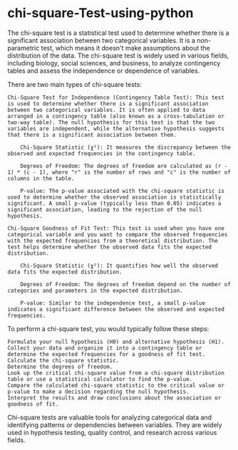 # chi-square-Test-using-python

The chi-square test is a statistical test used to determine whether there is a significant association between two categorical variables. It is a non-parametric test, which means it doesn't make assumptions about the distribution of the data. The chi-square test is widely used in various fields, including biology, social sciences, and business, to analyze contingency tables and assess the independence or dependence of variables.

There are two main types of chi-square tests:

    Chi-Square Test for Independence (Contingency Table Test): This test is used to determine whether there is a significant association between two categorical variables. It is often applied to data arranged in a contingency table (also known as a cross-tabulation or two-way table). The null hypothesis for this test is that the two variables are independent, while the alternative hypothesis suggests that there is a significant association between them.

        Chi-Square Statistic (χ²): It measures the discrepancy between the observed and expected frequencies in the contingency table.

        Degrees of Freedom: The degrees of freedom are calculated as (r - 1) * (c - 1), where "r" is the number of rows and "c" is the number of columns in the table.

        P-value: The p-value associated with the chi-square statistic is used to determine whether the observed association is statistically significant. A small p-value (typically less than 0.05) indicates a significant association, leading to the rejection of the null hypothesis.

    Chi-Square Goodness of Fit Test: This test is used when you have one categorical variable and you want to compare the observed frequencies with the expected frequencies from a theoretical distribution. The test helps determine whether the observed data fits the expected distribution.

        Chi-Square Statistic (χ²): It quantifies how well the observed data fits the expected distribution.

        Degrees of Freedom: The degrees of freedom depend on the number of categories and parameters in the expected distribution.

        P-value: Similar to the independence test, a small p-value indicates a significant difference between the observed and expected frequencies.

To perform a chi-square test, you would typically follow these steps:

    Formulate your null hypothesis (H0) and alternative hypothesis (H1).
    Collect your data and organize it into a contingency table or determine the expected frequencies for a goodness of fit test.
    Calculate the chi-square statistic.
    Determine the degrees of freedom.
    Look up the critical chi-square value from a chi-square distribution table or use a statistical calculator to find the p-value.
    Compare the calculated chi-square statistic to the critical value or p-value to make a decision regarding the null hypothesis.
    Interpret the results and draw conclusions about the association or goodness of fit.

Chi-square tests are valuable tools for analyzing categorical data and identifying patterns or dependencies between variables. They are widely used in hypothesis testing, quality control, and research across various fields.

